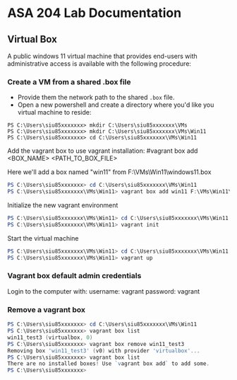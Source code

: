 # ASA 204 Lab Documentation

## Virtual Box
A public windows 11 virtual machine that provides end-users with administrative access is available with the following procedure:

### Create a VM from a shared .box file

- Provide them the network path to the shared `.box` file.
- Open a new powershell and create a directory where you'd like you virtual machine to reside:

```shell
PS C:\Users\siu85xxxxxxx> mkdir C:\Users\siu85xxxxxxx\VMs
PS C:\Users\siu85xxxxxxx> mkdir C:\Users\siu85xxxxxxx\VMs\Win11
PS C:\Users\siu85xxxxxxx> cd C:\Users\siu85xxxxxxx\VMs\Win11
```

Add the vagrant box to use vagrant installation:
#vagrant box add <BOX_NAME> <PATH_TO_BOX_FILE>

Here we'll add a box named "win11" from F:\VMs\Win11\windows11.box
```powershell
PS C:\Users\siu85xxxxxxx> cd C:\Users\siu85xxxxxxx\VMs\Win11
PS C:\Users\siu85xxxxxxx\VMs\Win11> vagrant box add win11 F:\VMs\Win11\windows11.box
```

Initialize the new vagrant environment
```powershell
PS C:\Users\siu85xxxxxxx\VMs\Win11> cd C:\Users\siu85xxxxxxx\VMs\Win11
PS C:\Users\siu85xxxxxxx\VMs\Win11> vagrant init
```

Start the virtual machine
```powershell
PS C:\Users\siu85xxxxxxx\VMs\Win11> cd C:\Users\siu85xxxxxxx\VMs\Win11
PS C:\Users\siu85xxxxxxx\VMs\Win11> vagrant up
```

### Vagrant box default admin credentials
Login to the computer with:
username: vagrant
password: vagrant

### Remove a vagrant box

```powershell
PS C:\Users\siu85xxxxxxx> cd C:\Users\siu85xxxxxxx\VMs\Win11
PS C:\Users\siu85xxxxxxx> vagrant box list
win11_test3 (virtualbox, 0)
PS C:\Users\siu85xxxxxxx> vagrant box remove win11_test3
Removing box 'win11_test3' (v0) with provider 'virtualbox'...
PS C:\Users\siu85xxxxxxx> vagrant box list
There are no installed boxes! Use `vagrant box add` to add some.
PS C:\Users\siu85xxxxxxx>
```

